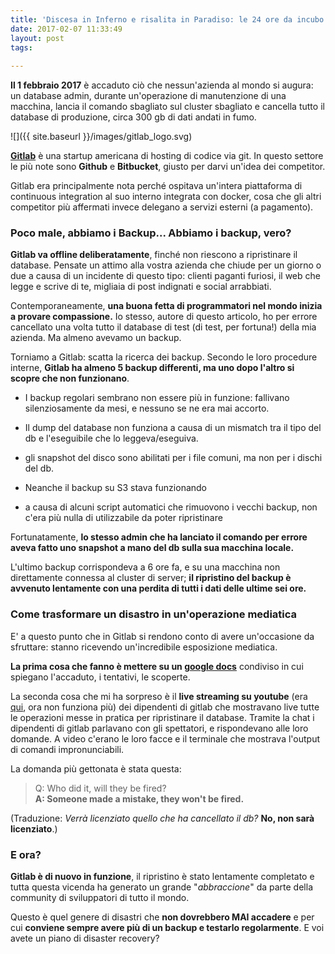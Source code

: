 ```yaml
---
title: 'Discesa in Inferno e risalita in Paradiso: le 24 ore da incubo di Gitlab'
date: 2017-02-07 11:33:49
layout: post
tags:
  
---
```

**Il 1 febbraio 2017** è accaduto ciò che nessun'azienda al mondo si augura: un database admin, durante un'operazione di manutenzione di una macchina, lancia il comando sbagliato sul cluster sbagliato e cancella tutto il database di produzione, circa 300 gb di dati andati in fumo.

![]({{ site.baseurl }}/images/gitlab_logo.svg)

[**Gitlab**](https://about.gitlab.com) è una startup americana di hosting di codice via git. In questo settore le più note sono **Github** e **Bitbucket**, giusto per darvi un'idea dei competitor.

Gitlab era principalmente nota perché ospitava un'intera piattaforma di continuous integration al suo interno integrata con docker, cosa che gli altri competitor più affermati invece delegano a servizi esterni (a pagamento).

### Poco male, abbiamo i Backup... Abbiamo i backup, vero?

**Gitlab va offline deliberatamente**, finché non riescono a ripristinare il database. Pensate un attimo alla vostra azienda che chiude per un giorno o due a causa di un incidente di questo tipo: clienti paganti furiosi, il web che legge e scrive di te, migliaia di post indignati e social arrabbiati.

Contemporaneamente, **una buona fetta di programmatori nel mondo inizia a provare compassione.** Io stesso, autore di questo articolo, ho per errore cancellato una volta tutto il database di test (di test, per fortuna!) della mia azienda. Ma almeno avevamo un backup.

Torniamo a Gitlab: scatta la ricerca dei backup. Secondo le loro procedure interne, **Gitlab ha almeno 5 backup differenti, ma uno dopo l'altro si scopre che non funzionano**.

* I backup regolari sembrano non essere più in funzione: fallivano silenziosamente da mesi, e nessuno se ne era mai accorto.

* Il dump del database non funziona a causa di un mismatch tra il tipo del db e l'eseguibile che lo leggeva/eseguiva.

* gli snapshot del disco sono abilitati per i file comuni, ma non per i dischi del db.

* Neanche il backup su S3 stava funzionando

* a causa di alcuni script automatici che rimuovono i vecchi backup, non c'era più nulla di utilizzabile da poter ripristinare

Fortunatamente, **lo stesso admin che ha lanciato il comando per errore aveva fatto uno snapshot a mano del db sulla sua macchina locale.**

L'ultimo backup corrispondeva a 6 ore fa, e su una macchina non direttamente connessa al cluster di server; **il ripristino del backup è avvenuto lentamente con una perdita di tutti i dati delle ultime sei ore.**

### Come trasformare un disastro in un'operazione mediatica

E' a questo punto che in Gitlab si rendono conto di avere un'occasione da sfruttare: stanno ricevendo un'incredibile esposizione mediatica.

**La prima cosa che fanno è mettere su un [google docs](https://docs.google.com/document/d/1GCK53YDcBWQveod9kfzW-VCxIABGiryG7_z_6jHdVik/pub)** condiviso in cui spiegano l'accaduto, i tentativi, le scoperte.

La seconda cosa che mi ha sorpreso è il **live streaming su youtube** (era [qui](https://www.youtube.com/watch?v=63wCG86ih94), ora non funziona più) dei dipendenti di gitlab che mostravano live tutte le operazioni messe in pratica per ripristinare il database. Tramite la chat i dipendenti di gitlab parlavano con gli spettatori, e rispondevano alle loro domande. A video c'erano le loro facce e il terminale che mostrava l'output di comandi impronunciabili.

La domanda più gettonata è stata questa:

> Q: Who did it, will they be fired?  
> **A: Someone made a mistake, they won't be fired.**

(Traduzione: _Verrà licenziato quello che ha cancellato il db?_ **No, non sarà licenziato**.)

### E ora?

**Gitlab è di nuovo in funzione**, il ripristino è stato lentamente completato e tutta questa vicenda ha generato un grande "_abbraccione_" da parte della community di sviluppatori di tutto il mondo.

Questo è quel genere di disastri che **non dovrebbero MAI accadere** e per cui **conviene sempre avere più di un backup e testarlo regolarmente**. E voi avete un piano di disaster recovery?
